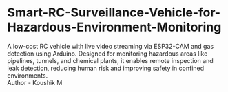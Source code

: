 # Smart-RC-Surveillance-Vehicle-for-Hazardous-Environment-Monitoring
A low-cost RC vehicle with live video streaming via ESP32-CAM and gas detection using Arduino. Designed for monitoring hazardous areas like pipelines, tunnels, and chemical plants, it enables remote inspection and leak detection, reducing human risk and improving safety in confined environments.
<br>
Author - Koushik M
